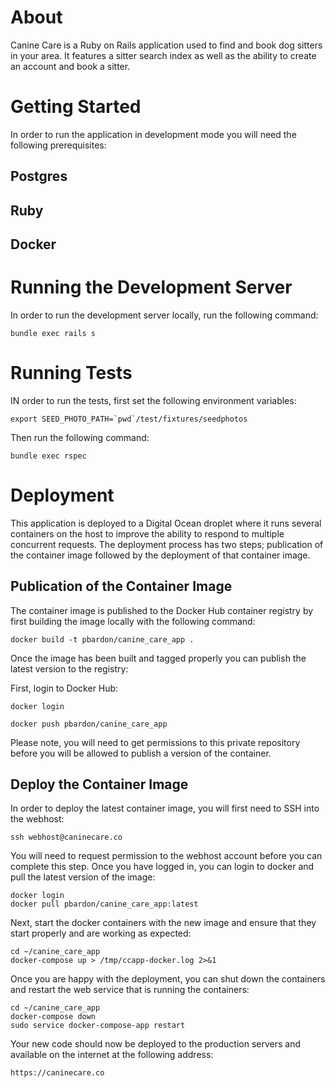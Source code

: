 # About
Canine Care is a Ruby on Rails application used to find and book dog sitters in your area. It features a sitter search index as well as the ability to create an account and book a sitter.

# Getting Started
In order to run the application in development mode you will need the following prerequisites:

## Postgres

## Ruby

## Docker

# Running the Development Server
In order to run the development server locally, run the following command:

```
bundle exec rails s
```

# Running Tests
IN order to run the tests, first set the following environment variables:

```
export SEED_PHOTO_PATH=`pwd`/test/fixtures/seedphotos
```

Then run the following command:

```
bundle exec rspec
```

# Deployment

This application is deployed to a Digital Ocean droplet where it runs several containers on the host to improve the ability to respond to multiple concurrent requests. The deployment process has two  steps; publication of the container image followed by the deployment of that container image.

## Publication of the Container Image 
The container image is published to the Docker Hub container registry by first building the image locally with the following command:

```
docker build -t pbardon/canine_care_app .
```

Once the image has been built and tagged properly you can publish the latest version to the registry:

First, login to Docker Hub:

```
docker login
```

```
docker push pbardon/canine_care_app
```

Please note, you will need to get permissions to this private repository before you will be allowed to publish a version of the container.

## Deploy the Container Image
In order to deploy the latest container image, you will first need to SSH into the webhost:

```
ssh webhost@caninecare.co
```

You will need to request permission to the webhost account before you can complete this step. Once you have logged in, you can login to docker and pull the latest version of the image:

```
docker login
docker pull pbardon/canine_care_app:latest
```

Next, start the docker containers with the new image and ensure that they start properly and are working as expected:

```
cd ~/canine_care_app
docker-compose up > /tmp/ccapp-docker.log 2>&1
```

Once you are happy with the deployment, you can shut down the containers and restart the web service that is running the containers:

```
cd ~/canine_care_app
docker-compose down
sudo service docker-compose-app restart
```

Your new code should now be deployed to the production servers and available on the internet at the following address:

```
https://caninecare.co
```
